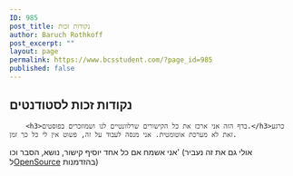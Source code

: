 ```yaml
---
ID: 985
post_title: נקודות זכות
author: Baruch Rothkoff
post_excerpt: ""
layout: page
permalink: https://www.bcsstudent.com/?page_id=985
published: false
---
```

<h2>נקודות זכות לסטודנטים</h2>

<pre><code>    &lt;h3&gt;בדף הזה אני ארכז את כל הקישורים שרלוונטיים לנו ושמוזכרים בפוסטים.&lt;/h3&gt;כרגע זאת לא מערכת אוטומטית. אני מנסה לעבוד על זה, פשוט אין לי כל כך זמן.
</code></pre>

אני אשמח אם כל אחד יוסיף קישור, נושא, הסבר וכו' (אולי גם את זה נעביר ל<a href="https://www.bcsstudent.com/open-source/" target="_blank" rel="noopener noreferrer">OpenSource</a> בהזדמנות)